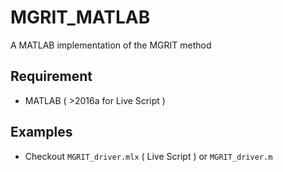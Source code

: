 # MGRIT_MATLAB
A MATLAB implementation of the MGRIT method

## Requirement
- MATLAB ( >2016a for Live Script )

## Examples
- Checkout `MGRIT_driver.mlx` ( Live Script ) or `MGRIT_driver.m`